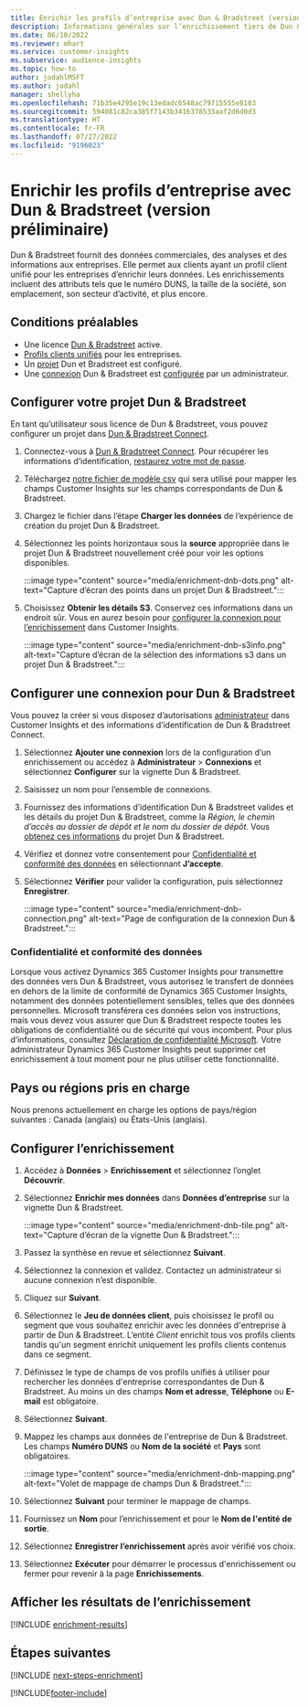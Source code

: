 ```yaml
---
title: Enrichir les profils d’entreprise avec Dun & Bradstreet (version préliminaire)
description: Informations générales sur l’enrichissement tiers de Dun & Bradstreet.
ms.date: 06/10/2022
ms.reviewer: mhart
ms.service: customer-insights
ms.subservice: audience-insights
ms.topic: how-to
author: jodahlMSFT
ms.author: jodahl
manager: shellyha
ms.openlocfilehash: 71b35e4295e19c13edadc6548ac79715555e8183
ms.sourcegitcommit: 594081c82ca385f7143b3416378533aaf2d6d0d3
ms.translationtype: HT
ms.contentlocale: fr-FR
ms.lasthandoff: 07/27/2022
ms.locfileid: "9196023"
---
```

# <a name="enrich-company-profiles-with-dun--bradstreet-preview"></a>Enrichir les profils d’entreprise avec Dun & Bradstreet (version préliminaire)

Dun & Bradstreet fournit des données commerciales, des analyses et des informations aux entreprises. Elle permet aux clients ayant un profil client unifié pour les entreprises d’enrichir leurs données. Les enrichissements incluent des attributs tels que le numéro DUNS, la taille de la société, son emplacement, son secteur d’activité, et plus encore.

## <a name="prerequisites"></a>Conditions préalables

- Une licence [Dun & Bradstreet](https://www.dnb.com/marketing/media/give-your-data-a-boost.html?source=microsoft_audience_insights) active.
- [Profils clients unifiés](customer-profiles.md) pour les entreprises.
- Un [projet](#set-up-your-dun--bradstreet-project) Dun et Bradstreet est configuré.
- Une [connexion](connections.md) Dun & Bradstreet est [configurée](#configure-a-connection-for-dun--bradstreet) par un administrateur.

## <a name="set-up-your-dun--bradstreet-project"></a>Configurer votre projet Dun & Bradstreet

En tant qu’utilisateur sous licence de Dun & Bradstreet, vous pouvez configurer un projet dans [Dun & Bradstreet Connect](https://connect.dnb.com?lead_source=microsoft_audienceinsights).

1. Connectez-vous à [Dun & Bradstreet Connect](https://connect.dnb.com?lead_source=microsoft_audienceinsights). Pour récupérer les informations d’identification, [restaurez votre mot de passe](https://sso.dnb.com/signin/forgot-password?lead_source=microsoft_audienceinsights).

1. Téléchargez [notre fichier de modèle csv](https://c360devenrichment.blob.core.windows.net/mapping/DnBCIdatamapping.csv) qui sera utilisé pour mapper les champs Customer Insights sur les champs correspondants de Dun & Bradstreet.

1. Chargez le fichier dans l’étape **Charger les données** de l’expérience de création du projet Dun & Bradstreet.

1. Sélectionnez les points horizontaux sous la **source** appropriée dans le projet Dun & Bradstreet nouvellement créé pour voir les options disponibles.

   :::image type="content" source="media/enrichment-dnb-dots.png" alt-text="Capture d’écran des points dans un projet Dun & Bradstreet.":::

1. Choisissez **Obtenir les détails S3**. Conservez ces informations dans un endroit sûr. Vous en aurez besoin pour [configurer la connexion pour l’enrichissement](#configure-a-connection-for-dun--bradstreet) dans Customer Insights.

   :::image type="content" source="media/enrichment-dnb-s3info.png" alt-text="Capture d’écran de la sélection des informations s3 dans un projet Dun & Bradstreet.":::

## <a name="configure-a-connection-for-dun--bradstreet"></a>Configurer une connexion pour Dun & Bradstreet

Vous pouvez la créer si vous disposez d’autorisations [administrateur](permissions.md#admin) dans Customer Insights et des informations d’identification de Dun & Bradstreet Connect.

1. Sélectionnez **Ajouter une connexion** lors de la configuration d’un enrichissement ou accédez à **Administrateur** > **Connexions** et sélectionnez **Configurer** sur la vignette Dun & Bradstreet.

1. Saisissez un nom pour l’ensemble de connexions.

1. Fournissez des informations d’identification Dun & Bradstreet valides et les détails du projet Dun & Bradstreet, comme la *Région, le chemin d’accès au dossier de dépôt et le nom du dossier de dépôt*. Vous [obtenez ces informations](#set-up-your-dun--bradstreet-project) du projet Dun & Bradstreet.

1. Vérifiez et donnez votre consentement pour [Confidentialité et conformité des données](#data-privacy-and-compliance) en sélectionnant **J’accepte**.

1. Sélectionnez **Vérifier** pour valider la configuration, puis sélectionnez **Enregistrer**.

   :::image type="content" source="media/enrichment-dnb-connection.png" alt-text="Page de configuration de la connexion Dun & Bradstreet.":::

### <a name="data-privacy-and-compliance"></a>Confidentialité et conformité des données

Lorsque vous activez Dynamics 365 Customer Insights pour transmettre des données vers Dun & Bradstreet, vous autorisez le transfert de données en dehors de la limite de conformité de Dynamics 365 Customer Insights, notamment des données potentiellement sensibles, telles que des données personnelles. Microsoft transférera ces données selon vos instructions, mais vous devez vous assurer que Dun & Bradstreet respecte toutes les obligations de confidentialité ou de sécurité qui vous incombent. Pour plus d’informations, consultez [Déclaration de confidentialité Microsoft](https://go.microsoft.com/fwlink/?linkid=396732).
Votre administrateur Dynamics 365 Customer Insights peut supprimer cet enrichissement à tout moment pour ne plus utiliser cette fonctionnalité.

## <a name="supported-countries-or-regions"></a>Pays ou régions pris en charge

Nous prenons actuellement en charge les options de pays/région suivantes : Canada (anglais) ou États-Unis (anglais).

## <a name="configure-the-enrichment"></a>Configurer l’enrichissement

1. Accédez à **Données** > **Enrichissement** et sélectionnez l’onglet **Découvrir**.

1. Sélectionnez **Enrichir mes données** dans **Données d’entreprise** sur la vignette Dun & Bradstreet.

   :::image type="content" source="media/enrichment-dnb-tile.png" alt-text="Capture d’écran de la vignette Dun & Bradstreet.":::

1. Passez la synthèse en revue et sélectionnez **Suivant**.

1. Sélectionnez la connexion et validez. Contactez un administrateur si aucune connexion n’est disponible.

1. Cliquez sur **Suivant**.

1. Sélectionnez le **Jeu de données client**, puis choisissez le profil ou segment que vous souhaitez enrichir avec les données d'entreprise à partir de Dun & Bradstreet. L’entité *Client* enrichit tous vos profils clients tandis qu'un segment enrichit uniquement les profils clients contenus dans ce segment.

1. Définissez le type de champs de vos profils unifiés à utiliser pour rechercher les données d'entreprise correspondantes de Dun & Bradstreet. Au moins un des champs **Nom et adresse**, **Téléphone** ou **E-mail** est obligatoire.

1. Sélectionnez **Suivant**.

1. Mappez les champs aux données de l'entreprise de Dun & Bradstreet. Les champs **Numéro DUNS** ou **Nom de la société** et **Pays** sont obligatoires.

      :::image type="content" source="media/enrichment-dnb-mapping.png" alt-text="Volet de mappage de champs Dun & Bradstreet.":::

1. Sélectionnez **Suivant** pour terminer le mappage de champs.

1. Fournissez un **Nom** pour l’enrichissement et pour le **Nom de l'entité de sortie**.

1. Sélectionnez **Enregistrer l’enrichissement** après avoir vérifié vos choix.

1. Sélectionnez **Exécuter** pour démarrer le processus d'enrichissement ou fermer pour revenir à la page **Enrichissements**.

## <a name="view-enrichment-results"></a>Afficher les résultats de l’enrichissement

[!INCLUDE [enrichment-results](includes/enrichment-results.md)]

## <a name="next-steps"></a>Étapes suivantes

[!INCLUDE [next-steps-enrichment](includes/next-steps-enrichment.md)]

[!INCLUDE[footer-include](includes/footer-banner.md)]
